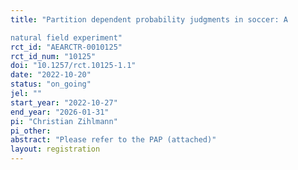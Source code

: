 ```yaml
---
title: "Partition dependent probability judgments in soccer: A
natural field experiment"
rct_id: "AEARCTR-0010125"
rct_id_num: "10125"
doi: "10.1257/rct.10125-1.1"
date: "2022-10-20"
status: "on_going"
jel: ""
start_year: "2022-10-27"
end_year: "2026-01-31"
pi: "Christian Zihlmann"
pi_other:
abstract: "Please refer to the PAP (attached)"
layout: registration
---
```


